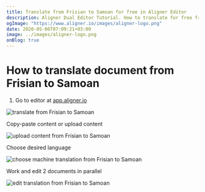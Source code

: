 ```yaml
---
title: Translate from Frisian to Samoan for free in Aligner Editor
description: Aligner Dual Editor Tutorial. How to translate for free from Frisian to Samoan. Aligner is multilingual document management platform. 
ogImage: "https://www.aligner.io/images/aligner-logo.png"
date: 2020-05-06T07:09:21+03:00
image: ../images/aligner-logo.png
onBlog: true
---
```


# How to translate document from Frisian to Samoan

1. Go to editor at [app.aligner.io](https://app.aligner.io "Aligner App web page")

![translate from Frisian to Samoan](../aligner-blank-editor.png "translate from Frisian to Samoan")

Copy-paste content or upload content

![upload content from Frisian to Samoan](../aligner-uploaded-document.png "upload content from Frisian to Samoan")

Choose desired language

![choose machine translation from Frisian to Samoan](../aligner-language-dropdown.png "choose machine translation from Frisian to Samoan")

Work and edit 2 documents in parallel

![edit translation from Frisian to Samoan](../aligner-double-sitded-editor.png "edit translation from Frisian to Samoan")

